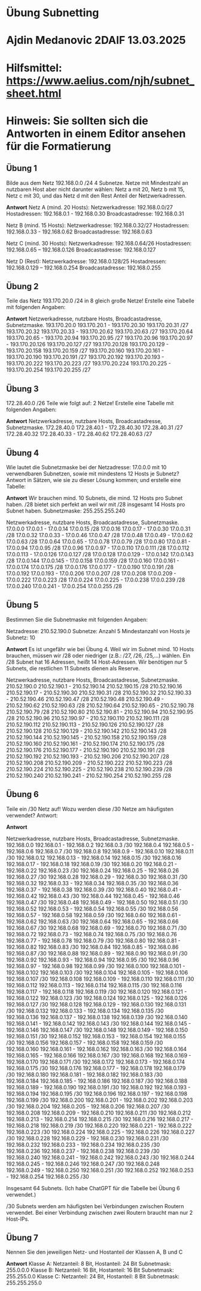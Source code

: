 # Übung Subnetting
# Ajdin Medanovic 2DAIF 13.03.2025
# Hilfsmittel: https://www.aelius.com/njh/subnet_sheet.html
# Hinweis: Sie sollten sich die Antworten in einem Editor ansehen für die Formatierung

## Übung 1

Bilde aus dem Netz 192.168.0.0 /24 4 Subnetze. Netze mit Mindestzahl an nutzbaren Host aber nicht darunter wählen: Netz a mit 20, Netz b mit 15, Netz c mit 30, und das Netz d mit den Rest Anteil der Netzwerkadressen.

**Antwort**
Netz A (mind. 20 Hosts):
Netzwerkadresse: 192.168.0.0/27
Hostadressen: 192.168.0.1 - 192.168.0.30
Broadcastadresse: 192.168.0.31

Netz B (mind. 15 Hosts):
Netzwerkadresse: 192.168.0.32/27
Hostadressen: 192.168.0.33 - 192.168.0.62
Broadcastadresse: 192.168.0.63

Netz C (mind. 30 Hosts):
Netzwerkadresse: 192.168.0.64/26
Hostadressen: 192.168.0.65 – 192.168.0.126
Broadcastadresse: 192.168.0.127

Netz D (Rest):
Netzwerkadresse: 192.168.0.128/25
Hostadressen: 192.168.0.129 – 192.168.0.254
Broadcastadresse: 192.168.0.255


## Übung 2

Teile das Netz 193.170.20.0 /24 in 8 gleich große Netze! Erstelle eine Tabelle mit folgenden Angaben:

**Antwort**
Netzwerkadresse,               nutzbare Hosts,                    Broadcastadresse,              Subnetzmaske.
193.170.20.0                   193.170.20.1 - 193.170.20.30       193.170.20.31                  /27
193.170.20.32                  193.170.20.33 - 193.170.20.62      193.170.20.63                  /27
193.170.20.64                  193.170.20.65 - 193.170.20.94      193.170.20.95                  /27
193.170.20.96                  193.170.20.97 - 193.170.20.126     193.170.20.127                 /27
193.170.20.128                 193.170.20.129 - 193.170.20.158    193.170.20.159                 /27
193.170.20.160                 193.170.20.161 - 193.170.20.190    193.170.20.191                 /27
193.170.20.192                 193.170.20.193 - 193.170.20.222    193.170.20.223                 /27
193.170.20.224                 193.170.20.225 - 193.170.20.254    193.170.20.255                 /27

## Übung 3

172.28.40.0 /26 Teile wie folgt auf: 2 Netze!
Erstelle eine Tabelle mit folgenden Angaben:

**Antwort**
Netzwerkadresse,               nutzbare Hosts,                    Broadcastadresse,              Subnetzmaske.
172.28.40.0                    172.28.40.1 - 172.28.40.30         172.28.40.31                   /27
172.28.40.32                   172.28.40.33 - 172.28.40.62        172.28.40.63                   /27

## Übung 4

Wie lautet die Subnetzmaske bei der Netzadresse: 17.0.0.0 mit 10 verwendbaren Subnetzen, sowie mit mindestens 12 Hosts je Subnetz?
Antwort in Sätzen, wie sie zu dieser Lösung kommen; und erstelle eine Tabelle:

**Antwort**
Wir brauchen mind. 10 Subnets, die mind. 12 Hosts pro Subnet haben.
/28 bietet sich perfekt an weil wir mit /28 insgesamt 14 Hosts pro Subnet haben.
Subnetzmaske: 255.255.255.240

Netzwerkadresse,               nutzbare Hosts,                    Broadcastadresse,              Subnetzmaske.
17.0.0.0                       17.0.0.1 - 17.0.0.14               17.0.0.15                      /28
17.0.0.16                      17.0.0.17 - 17.0.0.30              17.0.0.31                      /28
17.0.0.32                      17.0.0.33 - 17.0.0.46              17.0.0.47                      /28
17.0.0.48                      17.0.0.49 - 17.0.0.62              17.0.0.63                      /28
17.0.0.64                      17.0.0.65 - 17.0.0.78              17.0.0.79                      /28
17.0.0.80                      17.0.0.81 - 17.0.0.94              17.0.0.95                      /28
17.0.0.96                      17.0.0.97 - 17.0.0.110             17.0.0.111                     /28
17.0.0.112                     17.0.0.113 - 17.0.0.126            17.0.0.127                     /28
17.0.0.128                     17.0.0.129 - 17.0.0.142            17.0.0.143                     /28
17.0.0.144                     17.0.0.145 - 17.0.0.158            17.0.0.159                     /28
17.0.0.160                     17.0.0.161 - 17.0.0.174            17.0.0.175                     /28
17.0.0.176                     17.0.0.177 - 17.0.0.190            17.0.0.191                     /28
17.0.0.192                     17.0.0.193 - 17.0.0.206            17.0.0.207                     /28
17.0.0.208                     17.0.0.209 - 17.0.0.222            17.0.0.223                     /28
17.0.0.224                     17.0.0.225 - 17.0.0.238            17.0.0.239                     /28
17.0.0.240                     17.0.0.241 - 17.0.0.254            17.0.0.255                      /28


## Übung 5

Bestimmen Sie die Subnetmaske mit folgenden Angaben:

Netzadresse: 210.52.190.0
Subnetze: Anzahl 5
Mindestanzahl von Hosts je Subnetz: 10

**Antwort**
Es ist ungefähr wie bei Übung 4.
Weil wir im Subnet mind. 10 Hosts brauchen, müssen wir /28 oder niedriger (z.B.: /27, /26, /25,...) wählen.
Ein /28 Subnet hat 16 Adressen, heißt 14 Host-Adressen.
Wir benötigen nur 5 Subnets, die restlichen 11 Subnets dienen als Reserve.

Netzwerkadresse,               nutzbare Hosts,                    Broadcastadresse,              Subnetzmaske.
210.52.190.0                   210.52.190.1 - 210.52.190.14       210.52.190.15                  /28
210.52.190.16                  210.52.190.17 - 210.52.190.30      210.52.190.31                  /28
210.52.190.32                  210.52.190.33 - 210.52.190.46      210.52.190.47                  /28
210.52.190.48                  210.52.190.49 - 210.52.190.62      210.52.190.63                  /28
210.52.190.64                  210.52.190.65 - 210.52.190.78      210.52.190.79                  /28
210.52.190.80                  210.52.190.81 - 210.52.190.94      210.52.190.95                  /28
210.52.190.96                  210.52.190.97 - 210.52.190.110     210.52.190.111                 /28
210.52.190.112                 210.52.190.113 - 210.52.190.126    210.52.190.127                 /28
210.52.190.128                 210.52.190.129 - 210.52.190.142    210.52.190.143                 /28
210.52.190.144                 210.52.190.145 - 210.52.190.158    210.52.190.159                 /28
210.52.190.160                 210.52.190.161 - 210.52.190.174    210.52.190.175                 /28
210.52.190.176                 210.52.190.177 - 210.52.190.190    210.52.190.191                 /28
210.52.190.192                 210.52.190.193 - 210.52.190.206    210.52.190.207                 /28
210.52.190.208                 210.52.190.209 - 210.52.190.222    210.52.190.223                 /28
210.52.190.224                 210.52.190.225 - 210.52.190.238    210.52.190.239                 /28
210.52.190.240                 210.52.190.241 - 210.52.190.254    210.52.190.255                 /28


## Übung 6

Teile  ein /30 Netz auf!    Wozu werden diese /30 Netze am häufigsten verwendet?
Antwort:

**Antwort**

Netzwerkadresse,               nutzbare Hosts,                    Broadcastadresse,              Subnetzmaske.
192.168.0.0                    192.168.0.1 - 192.168.0.2          192.168.0.3                    /30
192.168.0.4                    192.168.0.5 - 192.168.0.6          192.168.0.7                    /30
192.168.0.8                    192.168.0.9 - 192.168.0.10         192.168.0.11                   /30
192.168.0.12                   192.168.0.13 - 192.168.0.14        192.168.0.15                   /30
192.168.0.16                   192.168.0.17 - 192.168.0.18        192.168.0.19                   /30
192.168.0.20                   192.168.0.21 - 192.168.0.22        192.168.0.23                   /30
192.168.0.24                   192.168.0.25 - 192.168.0.26        192.168.0.27                   /30
192.168.0.28                   192.168.0.29 - 192.168.0.30        192.168.0.31                   /30
192.168.0.32                   192.168.0.33 - 192.168.0.34        192.168.0.35                   /30
192.168.0.36                   192.168.0.37 - 192.168.0.38        192.168.0.39                   /30
192.168.0.40                   192.168.0.41 - 192.168.0.42        192.168.0.43                   /30
192.168.0.44                   192.168.0.45 - 192.168.0.46        192.168.0.47                   /30
192.168.0.48                   192.168.0.49 - 192.168.0.50        192.168.0.51                   /30
192.168.0.52                   192.168.0.53 - 192.168.0.54        192.168.0.55                   /30
192.168.0.56                   192.168.0.57 - 192.168.0.58        192.168.0.59                   /30
192.168.0.60                   192.168.0.61 - 192.168.0.62        192.168.0.63                   /30
192.168.0.64                   192.168.0.65 - 192.168.0.66        192.168.0.67                   /30
192.168.0.68                   192.168.0.69 - 192.168.0.70        192.168.0.71                   /30
192.168.0.72                   192.168.0.73 - 192.168.0.74        192.168.0.75                   /30
192.168.0.76                   192.168.0.77 - 192.168.0.78        192.168.0.79                   /30
192.168.0.80                   192.168.0.81 - 192.168.0.82        192.168.0.83                   /30
192.168.0.84                   192.168.0.85 - 192.168.0.86        192.168.0.87                   /30
192.168.0.88                   192.168.0.89 - 192.168.0.90        192.168.0.91                   /30
192.168.0.92                   192.168.0.93 - 192.168.0.94        192.168.0.95                   /30
192.168.0.96                   192.168.0.97 - 192.168.0.98        192.168.0.99                   /30
192.168.0.100                  192.168.0.101 - 192.168.0.102      192.168.0.103                  /30
192.168.0.104                  192.168.0.105 - 192.168.0.106      192.168.0.107                  /30
192.168.0.108                  192.168.0.109 - 192.168.0.110      192.168.0.111                  /30
192.168.0.112                  192.168.0.113 - 192.168.0.114      192.168.0.115                  /30
192.168.0.116                  192.168.0.117 - 192.168.0.118      192.168.0.119                  /30
192.168.0.120                  192.168.0.121 - 192.168.0.122      192.168.0.123                  /30
192.168.0.124                  192.168.0.125 - 192.168.0.126      192.168.0.127                  /30
192.168.0.128                  192.168.0.129 - 192.168.0.130      192.168.0.131                  /30
192.168.0.132                  192.168.0.133 - 192.168.0.134      192.168.0.135                  /30
192.168.0.136                  192.168.0.137 - 192.168.0.138      192.168.0.139                  /30
192.168.0.140                  192.168.0.141 - 192.168.0.142      192.168.0.143                  /30
192.168.0.144                  192.168.0.145 - 192.168.0.146      192.168.0.147                  /30
192.168.0.148                  192.168.0.149 - 192.168.0.150      192.168.0.151                  /30
192.168.0.152                  192.168.0.153 - 192.168.0.154      192.168.0.155                  /30
192.168.0.156                  192.168.0.157 - 192.168.0.158      192.168.0.159                  /30
192.168.0.160                  192.168.0.161 - 192.168.0.162      192.168.0.163                  /30
192.168.0.164                  192.168.0.165 - 192.168.0.166      192.168.0.167                  /30
192.168.0.168                  192.168.0.169 - 192.168.0.170      192.168.0.171                  /30
192.168.0.172                  192.168.0.173 - 192.168.0.174      192.168.0.175                  /30
192.168.0.176                  192.168.0.177 - 192.168.0.178      192.168.0.179                  /30
192.168.0.180                  192.168.0.181 - 192.168.0.182      192.168.0.183                  /30
192.168.0.184                  192.168.0.185 - 192.168.0.186      192.168.0.187                  /30
192.168.0.188                  192.168.0.189 - 192.168.0.190      192.168.0.191                  /30
192.168.0.192                  192.168.0.193 - 192.168.0.194      192.168.0.195                  /30
192.168.0.196                  192.168.0.197 - 192.168.0.198      192.168.0.199                  /30
192.168.0.200                  192.168.0.201 - 192.168.0.202      192.168.0.203                  /30
192.168.0.204                  192.168.0.205 - 192.168.0.206      192.168.0.207                  /30
192.168.0.208                  192.168.0.209 - 192.168.0.210      192.168.0.211                  /30
192.168.0.212                  192.168.0.213 - 192.168.0.214      192.168.0.215                  /30
192.168.0.216                  192.168.0.217 - 192.168.0.218      192.168.0.219                  /30
192.168.0.220                  192.168.0.221 - 192.168.0.222      192.168.0.223                  /30
192.168.0.224                  192.168.0.225 - 192.168.0.226      192.168.0.227                  /30
192.168.0.228                  192.168.0.229 - 192.168.0.230      192.168.0.231                  /30
192.168.0.232                  192.168.0.233 - 192.168.0.234      192.168.0.235                  /30
192.168.0.236                  192.168.0.237 - 192.168.0.238      192.168.0.239                  /30
192.168.0.240                  192.168.0.241 - 192.168.0.242      192.168.0.243                  /30
192.168.0.244                  192.168.0.245 - 192.168.0.246      192.168.0.247                  /30
192.168.0.248                  192.168.0.249 - 192.168.0.250      192.168.0.251                  /30
192.168.0.252                  192.168.0.253 - 192.168.0.254      192.168.0.255                  /30

Insgesamt 64 Subnets.
(Ich habe ChatGPT für die Tabelle bei Übung 6 verwendet.)

/30 Subnets werden am häufigsten bei Verbindungen zwischen Routern verwendet.
Bei einer Verbindung zwischen zwei Routern braucht man nur 2 Host-IPs.

## Übung 7

Nennen Sie den jeweiligen Netz- und Hostanteil der Klassen A, B und C

**Antwort**
Klasse A: Netzanteil: 8 Bit, Hostanteil: 24 Bit
Subnetmask: 255.0.0.0
Klasse B: Netzanteil: 16 Bit, Hostanteil: 16 Bit
Subnetmask: 255.255.0.0
Klasse C: Netzanteil: 24 Bit, Hostanteil: 8 Bit
Subnetmask: 255.255.255.0
